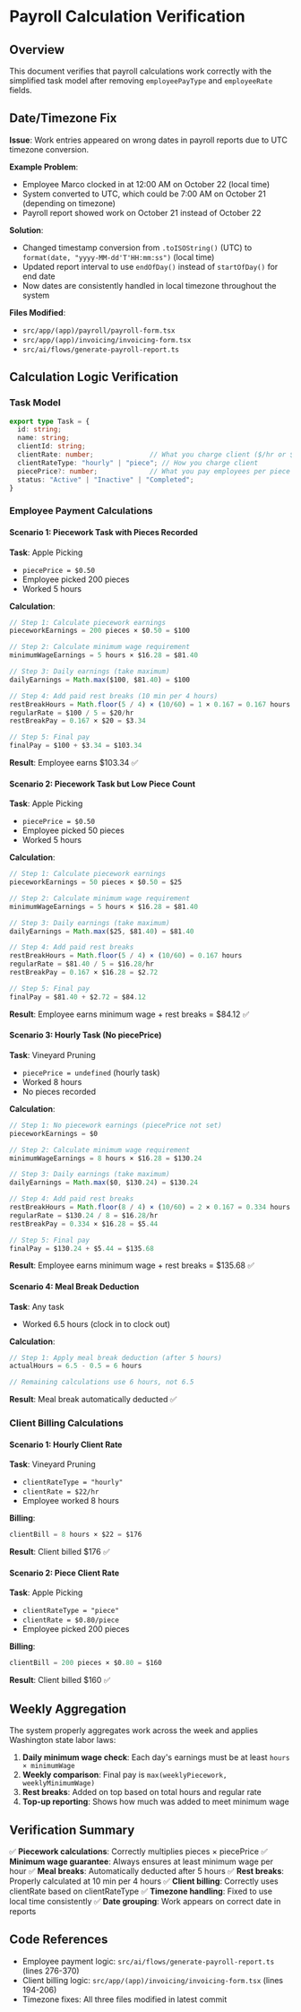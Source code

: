 # Payroll Calculation Verification

## Overview
This document verifies that payroll calculations work correctly with the simplified task model after removing `employeePayType` and `employeeRate` fields.

## Date/Timezone Fix
**Issue**: Work entries appeared on wrong dates in payroll reports due to UTC timezone conversion.

**Example Problem**:
- Employee Marco clocked in at 12:00 AM on October 22 (local time)
- System converted to UTC, which could be 7:00 AM on October 21 (depending on timezone)
- Payroll report showed work on October 21 instead of October 22

**Solution**:
- Changed timestamp conversion from `.toISOString()` (UTC) to `format(date, "yyyy-MM-dd'T'HH:mm:ss")` (local time)
- Updated report interval to use `endOfDay()` instead of `startOfDay()` for end date
- Now dates are consistently handled in local timezone throughout the system

**Files Modified**:
- `src/app/(app)/payroll/payroll-form.tsx`
- `src/app/(app)/invoicing/invoicing-form.tsx`
- `src/ai/flows/generate-payroll-report.ts`

## Calculation Logic Verification

### Task Model
```typescript
export type Task = {
  id: string;
  name: string;
  clientId: string;
  clientRate: number;              // What you charge client ($/hr or $/piece)
  clientRateType: "hourly" | "piece"; // How you charge client
  piecePrice?: number;             // What you pay employees per piece
  status: "Active" | "Inactive" | "Completed";
}
```

### Employee Payment Calculations

#### Scenario 1: Piecework Task with Pieces Recorded
**Task**: Apple Picking
- `piecePrice = $0.50`
- Employee picked 200 pieces
- Worked 5 hours

**Calculation**:
```javascript
// Step 1: Calculate piecework earnings
pieceworkEarnings = 200 pieces × $0.50 = $100

// Step 2: Calculate minimum wage requirement
minimumWageEarnings = 5 hours × $16.28 = $81.40

// Step 3: Daily earnings (take maximum)
dailyEarnings = Math.max($100, $81.40) = $100

// Step 4: Add paid rest breaks (10 min per 4 hours)
restBreakHours = Math.floor(5 / 4) × (10/60) = 1 × 0.167 = 0.167 hours
regularRate = $100 / 5 = $20/hr
restBreakPay = 0.167 × $20 = $3.34

// Step 5: Final pay
finalPay = $100 + $3.34 = $103.34
```

**Result**: Employee earns $103.34 ✅

#### Scenario 2: Piecework Task but Low Piece Count
**Task**: Apple Picking
- `piecePrice = $0.50`
- Employee picked 50 pieces
- Worked 5 hours

**Calculation**:
```javascript
// Step 1: Calculate piecework earnings
pieceworkEarnings = 50 pieces × $0.50 = $25

// Step 2: Calculate minimum wage requirement
minimumWageEarnings = 5 hours × $16.28 = $81.40

// Step 3: Daily earnings (take maximum)
dailyEarnings = Math.max($25, $81.40) = $81.40

// Step 4: Add paid rest breaks
restBreakHours = Math.floor(5 / 4) × (10/60) = 0.167 hours
regularRate = $81.40 / 5 = $16.28/hr
restBreakPay = 0.167 × $16.28 = $2.72

// Step 5: Final pay
finalPay = $81.40 + $2.72 = $84.12
```

**Result**: Employee earns minimum wage + rest breaks = $84.12 ✅

#### Scenario 3: Hourly Task (No piecePrice)
**Task**: Vineyard Pruning
- `piecePrice = undefined` (hourly task)
- Worked 8 hours
- No pieces recorded

**Calculation**:
```javascript
// Step 1: No piecework earnings (piecePrice not set)
pieceworkEarnings = $0

// Step 2: Calculate minimum wage requirement
minimumWageEarnings = 8 hours × $16.28 = $130.24

// Step 3: Daily earnings (take maximum)
dailyEarnings = Math.max($0, $130.24) = $130.24

// Step 4: Add paid rest breaks
restBreakHours = Math.floor(8 / 4) × (10/60) = 2 × 0.167 = 0.334 hours
regularRate = $130.24 / 8 = $16.28/hr
restBreakPay = 0.334 × $16.28 = $5.44

// Step 5: Final pay
finalPay = $130.24 + $5.44 = $135.68
```

**Result**: Employee earns minimum wage + rest breaks = $135.68 ✅

#### Scenario 4: Meal Break Deduction
**Task**: Any task
- Worked 6.5 hours (clock in to clock out)

**Calculation**:
```javascript
// Step 1: Apply meal break deduction (after 5 hours)
actualHours = 6.5 - 0.5 = 6 hours

// Remaining calculations use 6 hours, not 6.5
```

**Result**: Meal break automatically deducted ✅

### Client Billing Calculations

#### Scenario 1: Hourly Client Rate
**Task**: Vineyard Pruning
- `clientRateType = "hourly"`
- `clientRate = $22/hr`
- Employee worked 8 hours

**Billing**:
```javascript
clientBill = 8 hours × $22 = $176
```

**Result**: Client billed $176 ✅

#### Scenario 2: Piece Client Rate
**Task**: Apple Picking
- `clientRateType = "piece"`
- `clientRate = $0.80/piece`
- Employee picked 200 pieces

**Billing**:
```javascript
clientBill = 200 pieces × $0.80 = $160
```

**Result**: Client billed $160 ✅

## Weekly Aggregation

The system properly aggregates work across the week and applies Washington state labor laws:

1. **Daily minimum wage check**: Each day's earnings must be at least `hours × minimumWage`
2. **Weekly comparison**: Final pay is `max(weeklyPiecework, weeklyMinimumWage)`
3. **Rest breaks**: Added on top based on total hours and regular rate
4. **Top-up reporting**: Shows how much was added to meet minimum wage

## Verification Summary

✅ **Piecework calculations**: Correctly multiplies pieces × piecePrice
✅ **Minimum wage guarantee**: Always ensures at least minimum wage per hour
✅ **Meal breaks**: Automatically deducted after 5 hours
✅ **Rest breaks**: Properly calculated at 10 min per 4 hours
✅ **Client billing**: Correctly uses clientRate based on clientRateType
✅ **Timezone handling**: Fixed to use local time consistently
✅ **Date grouping**: Work appears on correct date in reports

## Code References

- Employee payment logic: `src/ai/flows/generate-payroll-report.ts` (lines 276-370)
- Client billing logic: `src/app/(app)/invoicing/invoicing-form.tsx` (lines 194-206)
- Timezone fixes: All three files modified in latest commit
